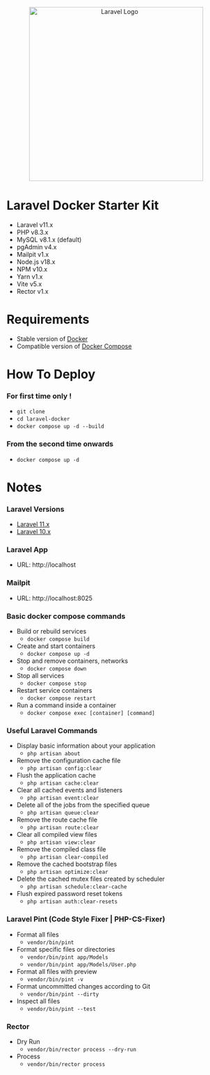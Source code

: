 <p align="center"><a href="https://laravel.com" target="_blank"><img src="https://raw.githubusercontent.com/laravel/art/master/logo-lockup/5%20SVG/2%20CMYK/1%20Full%20Color/laravel-logolockup-cmyk-red.svg" width="400" alt="Laravel Logo"></a></p>

# Laravel Docker Starter Kit

-   Laravel v11.x
-   PHP v8.3.x
-   MySQL v8.1.x (default)
-   pgAdmin v4.x
-   Mailpit v1.x
-   Node.js v18.x
-   NPM v10.x
-   Yarn v1.x
-   Vite v5.x
-   Rector v1.x

# Requirements

-   Stable version of [Docker](https://docs.docker.com/engine/install/)
-   Compatible version of [Docker Compose](https://docs.docker.com/compose/install/#install-compose)

# How To Deploy

### For first time only !

-   `git clone`
-   `cd laravel-docker`
-   `docker compose up -d --build`

### From the second time onwards

-   `docker compose up -d`

# Notes

### Laravel Versions

-   [Laravel 11.x](https://github.com/refactorian/laravel-docker/tree/main)
-   [Laravel 10.x](https://github.com/refactorian/laravel-docker/tree/laravel_10x)

### Laravel App

-   URL: http://localhost

### Mailpit

-   URL: http://localhost:8025

### Basic docker compose commands

-   Build or rebuild services
    -   `docker compose build`
-   Create and start containers
    -   `docker compose up -d`
-   Stop and remove containers, networks
    -   `docker compose down`
-   Stop all services
    -   `docker compose stop`
-   Restart service containers
    -   `docker compose restart`
-   Run a command inside a container
    -   `docker compose exec [container] [command]`

### Useful Laravel Commands

-   Display basic information about your application
    -   `php artisan about`
-   Remove the configuration cache file
    -   `php artisan config:clear`
-   Flush the application cache
    -   `php artisan cache:clear`
-   Clear all cached events and listeners
    -   `php artisan event:clear`
-   Delete all of the jobs from the specified queue
    -   `php artisan queue:clear`
-   Remove the route cache file
    -   `php artisan route:clear`
-   Clear all compiled view files
    -   `php artisan view:clear`
-   Remove the compiled class file
    -   `php artisan clear-compiled`
-   Remove the cached bootstrap files
    -   `php artisan optimize:clear`
-   Delete the cached mutex files created by scheduler
    -   `php artisan schedule:clear-cache`
-   Flush expired password reset tokens
    -   `php artisan auth:clear-resets`

### Laravel Pint (Code Style Fixer | PHP-CS-Fixer)

-   Format all files
    -   `vendor/bin/pint`
-   Format specific files or directories
    -   `vendor/bin/pint app/Models`
    -   `vendor/bin/pint app/Models/User.php`
-   Format all files with preview
    -   `vendor/bin/pint -v`
-   Format uncommitted changes according to Git
    -   `vendor/bin/pint --dirty`
-   Inspect all files
    -   `vendor/bin/pint --test`

### Rector

-   Dry Run
    -   `vendor/bin/rector process --dry-run`
-   Process
    -   `vendor/bin/rector process`
